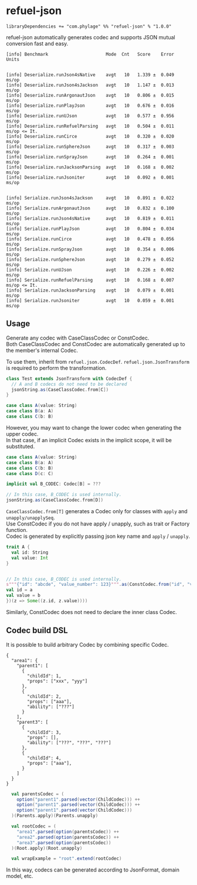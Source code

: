 # refuel-json

```
libraryDependencies += "com.phylage" %% "refuel-json" % "1.0.0"
```

refuel-json automatically generates codec and supports JSON mutual conversion fast and easy.

```
[info] Benchmark                      Mode  Cnt   Score    Error  Units


[info] Deserialize.runJson4sNative    avgt   10   1.339 ±  0.049  ms/op
[info] Deserialize.runJson4sJackson   avgt   10   1.147 ±  0.013  ms/op
[info] Deserialize.runArgonautJson    avgt   10   0.806 ±  0.015  ms/op
[info] Deserialize.runPlayJson        avgt   10   0.676 ±  0.016  ms/op
[info] Deserialize.runUJson           avgt   10   0.577 ±  0.956  ms/op
[info] Deserialize.runRefuelParsing   avgt   10   0.504 ±  0.011  ms/op <= It.
[info] Deserialize.runCirce           avgt   10   0.320 ±  0.020  ms/op
[info] Deserialize.runSphereJson      avgt   10   0.317 ±  0.003  ms/op
[info] Deserialize.runSprayJson       avgt   10   0.264 ±  0.001  ms/op
[info] Deserialize.runJacksonParsing  avgt   10   0.168 ±  0.002  ms/op
[info] Deserialize.runJsoniter        avgt   10   0.092 ±  0.001  ms/op


[info] Serialize.runJson4sJackson     avgt   10   0.891 ±  0.022  ms/op
[info] Serialize.runArgonautJson      avgt   10   0.832 ±  0.100  ms/op
[info] Serialize.runJson4sNative      avgt   10   0.819 ±  0.011  ms/op
[info] Serialize.runPlayJson          avgt   10   0.804 ±  0.034  ms/op
[info] Serialize.runCirce             avgt   10   0.478 ±  0.056  ms/op
[info] Serialize.runSprayJson         avgt   10   0.354 ±  0.006  ms/op
[info] Serialize.runSphereJson        avgt   10   0.279 ±  0.052  ms/op
[info] Serialize.runUJson             avgt   10   0.226 ±  0.002  ms/op
[info] Serialize.runRefuelParsing     avgt   10   0.168 ±  0.007  ms/op <= It.
[info] Serialize.runJacksonParsing    avgt   10   0.079 ±  0.001  ms/op
[info] Serialize.runJsoniter          avgt   10   0.059 ±  0.001  ms/op
```

## Usage

Generate any codec with CaseClassCodec or ConstCodec.<br/>
Both CaseClassCodec and ConstCodec are automatically generated up to the member's internal Codec.

To use them, inherit from `refuel.json.CodecDef`. `refuel.json.JsonTransform` is required to perform the transformation.

```scala
class Test extends JsonTransform with CodecDef {
  // A and B codecs do not need to be declared
  jsonString.as(CaseClassCodec.from[C])
}

case class A(value: String)
case class B(a: A)
case class C(b: B)
```

However, you may want to change the lower codec when generating the upper codec.<br/>
In that case, if an implicit Codec exists in the implicit scope, it will be substituted.

```scala
case class A(value: String)
case class B(a: A)
case class C(b: B)
case class D(c: C)

implicit val B_CODEC: Codec[B] = ???

// In this case, B_CODEC is used internally.
jsonString.as(CaseClassCodec.from[D])
```

`CaseClassCodec.from[T]` generates a Codec only for classes with `apply` and `unapply/unapplySeq`.<br/>
Use ConstCodec if you do not have apply / unapply, such as trait or Factory function.<br/>
Codec is generated by explicitly passing json key name and `apply` / `unapply`.

```scala
trait A {
  val id: String
  val value: Int
}


// In this case, B_CODEC is used internally.
s"""{"id": "abcde", "value_number": 123}""".as(ConstCodec.from("id", "value_number")((a, b) => new A {
val id = a
val value = b
})(z => Some((z.id, z.value))))
```

Similarly, ConstCodec does not need to declare the inner class Codec.<br/>

## Codec build DSL

It is possible to build arbitrary Codec by combining specific Codec.

```
{
  "area1": {
    "parent1": [
      {
        "childId": 1,
        "props": ["xxx", "yyy"]
      },
      {
        "childId": 2,
        "props": ["aaa"],
        "ability": ["???"]
      }
    ],
    "parent3": [
      {
        "childId": 3,
        "props": [],
        "ability": ["???", "???", "???"]
      },
      {
        "childId": 4,
        "props": ["aaa"],
      }
    ]
  }
}
```

```scala
  val parentsCodec = (
    option("parent1".parsed(vector(ChildCodec))) ++
    option("parent1".parsed(vector(ChildCodec))) ++
    option("parent1".parsed(vector(ChildCodec)))
  )(Parents.apply)(Parents.unapply)

  val rootCodec = (
    "area1".parsed(option(parentsCodec)) ++
    "area2".parsed(option(parentsCodec)) ++
    "area3".parsed(option(parentsCodec))
  )(Root.apply)(Root.unapply)

  val wrapExample = "root".extend(rootCodec)
```

In this way, codecs can be generated according to JsonFormat, domain model, etc.


